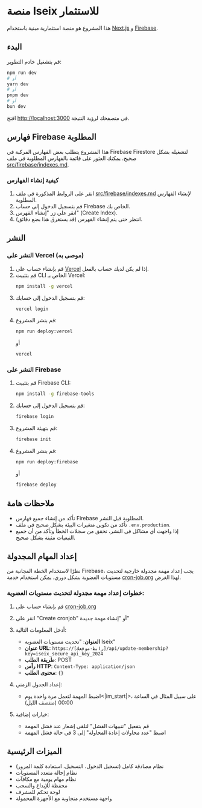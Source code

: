 # منصة Iseix للاستثمار

هذا المشروع هو منصة استثمارية مبنية باستخدام [Next.js](https://nextjs.org) و [Firebase](https://firebase.google.com).

## البدء

قم بتشغيل خادم التطوير:

```bash
npm run dev
# أو
yarn dev
# أو
pnpm dev
# أو
bun dev
```

افتح [http://localhost:3000](http://localhost:3000) في متصفحك لرؤية النتيجة.

## فهارس Firebase المطلوبة

هذا المشروع يتطلب بعض الفهارس المركبة في Firebase Firestore لتشغيله بشكل صحيح. يمكنك العثور على قائمة بالفهارس المطلوبة في ملف [src/firebase/indexes.md](src/firebase/indexes.md).

### كيفية إنشاء الفهارس

1. انقر على الروابط المذكورة في ملف [src/firebase/indexes.md](src/firebase/indexes.md) لإنشاء الفهارس المطلوبة.
2. قم بتسجيل الدخول إلى حساب Firebase الخاص بك.
3. انقر على زر "إنشاء الفهرس" (Create Index).
4. انتظر حتى يتم إنشاء الفهرس (قد يستغرق هذا بضع دقائق).

## النشر

### النشر على Vercel (موصى به)

1. قم بإنشاء حساب على [Vercel](https://vercel.com) إذا لم يكن لديك حساب بالفعل.
2. قم بتثبيت CLI الخاص بـ Vercel:
   ```bash
   npm install -g vercel
   ```
3. قم بتسجيل الدخول إلى حسابك:
   ```bash
   vercel login
   ```
4. قم بنشر المشروع:
   ```bash
   npm run deploy:vercel
   ```
   أو
   ```bash
   vercel
   ```

### النشر على Firebase

1. قم بتثبيت Firebase CLI:
   ```bash
   npm install -g firebase-tools
   ```
2. قم بتسجيل الدخول إلى حسابك:
   ```bash
   firebase login
   ```
3. قم بتهيئة المشروع:
   ```bash
   firebase init
   ```
4. قم بنشر المشروع:
   ```bash
   npm run deploy:firebase
   ```
   أو
   ```bash
   firebase deploy
   ```

## ملاحظات هامة

- تأكد من إنشاء جميع فهارس Firebase المطلوبة قبل النشر.
- تأكد من تكوين متغيرات البيئة بشكل صحيح في ملف `.env.production`.
- إذا واجهت أي مشاكل في النشر، تحقق من سجلات الخطأ وتأكد من أن جميع التبعيات مثبتة بشكل صحيح.

## إعداد المهام المجدولة

نظرًا لاستخدام الخطة المجانية من Firebase، يجب إعداد مهمة مجدولة خارجية لتحديث مستويات العضوية بشكل دوري. يمكن استخدام خدمة [cron-job.org](https://cron-job.org) لهذا الغرض.

### خطوات إعداد مهمة مجدولة لتحديث مستويات العضوية:

1. قم بإنشاء حساب على [cron-job.org](https://cron-job.org)
2. انقر على "Create cronjob" أو "إنشاء مهمة جديدة"
3. أدخل المعلومات التالية:
   - **العنوان**: "تحديث مستويات العضوية Iseix"
   - **عنوان URL**: `https://[رابط-موقعك]/api/update-membership?key=iseix_secure_api_key_2024`
   - **طريقة الطلب**: POST
   - **رأس HTTP**: `Content-Type: application/json`
   - **محتوى الطلب**: `{}`

4. إعداد الجدول الزمني:
   - اضبط المهمة لتعمل مرة واحدة يوم<|im_start|>، على سبيل المثال في الساعة 00:00 (منتصف الليل)

5. خيارات إضافية:
   - قم بتفعيل "تنبيهات الفشل" لتلقي إشعار عند فشل المهمة
   - اضبط "عدد محاولات إعادة المحاولة" إلى 3 في حالة فشل المهمة

## الميزات الرئيسية

- نظام مصادقة كامل (تسجيل الدخول، التسجيل، استعادة كلمة المرور)
- نظام إحالة متعدد المستويات
- نظام مهام يومية مع مكافآت
- محفظة للإيداع والسحب
- لوحة تحكم للمشرف
- واجهة مستخدم متجاوبة مع الأجهزة المحمولة
